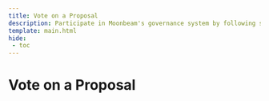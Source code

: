```yaml
---
title: Vote on a Proposal
description: Participate in Moonbeam's governance system by following step-by-step guides on how to vote on referenda. Referenda are simple, stake-based voting schemes.
template: main.html
hide: 
 - toc
---
```


<h1 class='subsection-title'>Vote on a Proposal</h1>
<div class='subsection-wrapper'></div>